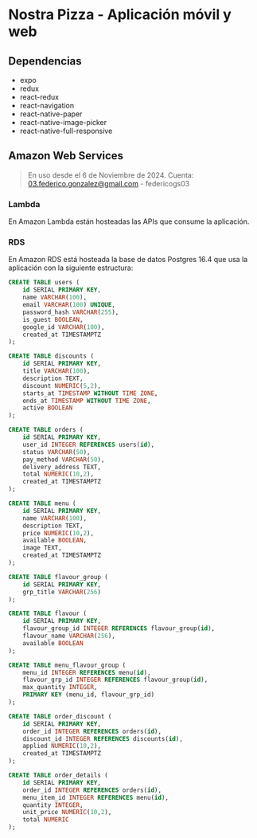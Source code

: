 # Nostra Pizza - Aplicación móvil y web

## Dependencias
* expo
* redux
* react-redux
* react-navigation
* react-native-paper 
* react-native-image-picker
* react-native-full-responsive

## Amazon Web Services
> En uso desde el 6 de Noviembre de 2024. Cuenta: 03.federico.gonzalez@gmail.com - federicogs03  
### Lambda
En Amazon Lambda están hosteadas las APIs que consume la aplicación.
### RDS
En Amazon RDS está hosteada la base de datos Postgres 16.4 que usa la aplicación con la siguiente estructura:

``` sql
CREATE TABLE users (
    id SERIAL PRIMARY KEY,
    name VARCHAR(100),
    email VARCHAR(100) UNIQUE,
    password_hash VARCHAR(255),
    is_guest BOOLEAN,
    google_id VARCHAR(100),
    created_at TIMESTAMPTZ
);

CREATE TABLE discounts (
    id SERIAL PRIMARY KEY,
    title VARCHAR(100),
    description TEXT,
    discount NUMERIC(5,2),
    starts_at TIMESTAMP WITHOUT TIME ZONE,
    ends_at TIMESTAMP WITHOUT TIME ZONE,
    active BOOLEAN
);

CREATE TABLE orders (
    id SERIAL PRIMARY KEY,
    user_id INTEGER REFERENCES users(id),
    status VARCHAR(50),
    pay_method VARCHAR(50),
    delivery_address TEXT,
    total NUMERIC(10,2),
    created_at TIMESTAMPTZ
);

CREATE TABLE menu (
    id SERIAL PRIMARY KEY,
    name VARCHAR(100),
    description TEXT,
    price NUMERIC(10,2),
    available BOOLEAN,
    image TEXT,
    created_at TIMESTAMPTZ
);

CREATE TABLE flavour_group (
    id SERIAL PRIMARY KEY,
    grp_title VARCHAR(256)
);

CREATE TABLE flavour (
    id SERIAL PRIMARY KEY,
    flavour_group_id INTEGER REFERENCES flavour_group(id),
    flavour_name VARCHAR(256),
    available BOOLEAN
);

CREATE TABLE menu_flavour_group (
    menu_id INTEGER REFERENCES menu(id),
    flavour_grp_id INTEGER REFERENCES flavour_group(id),
    max_quantity INTEGER,
    PRIMARY KEY (menu_id, flavour_grp_id)
);

CREATE TABLE order_discount (
    id SERIAL PRIMARY KEY,
    order_id INTEGER REFERENCES orders(id),
    discount_id INTEGER REFERENCES discounts(id),
    applied NUMERIC(10,2),
    created_at TIMESTAMPTZ
);

CREATE TABLE order_details (
    id SERIAL PRIMARY KEY,
    order_id INTEGER REFERENCES orders(id),
    menu_item_id INTEGER REFERENCES menu(id),
    quantity INTEGER,
    unit_price NUMERIC(10,2),
    total NUMERIC
);
```
